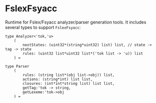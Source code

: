 # FslexFsyacc

Runtime for Fslex/Fsyacc analyzer/parser generation tools. It includes several types to support `FslexFsyacc`:

```F#
type Analyzer<'tok,'u>
    (
        nextStates: (uint32*(string*uint32) list) list, // state -> tag -> state
        rules: (uint32 list*uint32 list*('tok list -> 'u)) list
    ) =

type Parser
    (
        rules: (string list*(obj list->obj)) list,
        actions: (string*int) list list,
        closures: (int*int*string list) list list,
        getTag:'tok -> string,
        getLexeme:'tok->obj
    ) =

```
